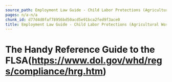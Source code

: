 ```yaml
---
source_path: Employment Law Guide - Child Labor Protections (Agricultural Work).md
pages: n/a-n/a
chunk_id: d77d4d0faf78956bd50acd5e91bca2fed9f3ace0
title: Employment Law Guide - Child Labor Protections (Agricultural Work)
---
```

# The Handy Reference Guide to the FLSA(https://www.dol.gov/whd/regs/compliance/hrg.htm)
